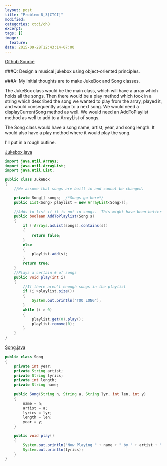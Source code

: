 ```yaml
---
layout: post
title: "Problem 8_3[CTCI]"
modified:
categories: ctci/ch8
excerpt:
tags: []
image:
  feature:
date: 2015-09-28T12:43:14-07:00
---
```

[Github Source](https://github.com/patricknyu/CtCInterview/tree/master/ch_8/8_3)

###Q:
Design a musical jukebox using object-oriented principles.

###A:
My initial thoughts are to make JukeBox and Song classes.

The JukeBox class would be the main class, which will have a array which holds all the songs.  Then there would be a play method which took in a string which described the song we wanted to play from the array, played it, and would consequently assign to a next song.  We would need a displayCurrentSong method as well.  We would need an AddToPlaylist method as well to add to a ArrayList of songs.

The Song class would have a song name, artist, year, and song length.  It would also have a play method where it would play the song.

I'll put in a rough outline.

[Jukebox.java](https://github.com/patricknyu/CtCInterview/blob/master/ch_8/8_3/JukeBox.java)

```java
import java.util.Arrays;
import java.util.ArrayList;
import java.util.List;

public class JukeBox
{
	//We assume that songs are built in and cannot be changed.

	private Song[] songs;  /*Songs go here*/
	public List<Song> playlist = new ArrayList<Song>();
	
	//Adds to list if it is not in songs.  This might have been better used as a hashset.
	public boolean AddToPlaylist(Song s)
	{
		if (!Arrays.asList(songs).contains(s))
		{
			return false;
		}
		else
		{
			playlist.add(s);
		}
		return true;
	}
	//Plays a certain # of songs
	public void play(int i)
	{
		//If there aren't enough songs in the playlist
		if (i >playlist.size())
		{
			System.out.println("TOO LONG");
		}
		while (i > 0)
		{
			playlist.get(0).play();
			playlist.remove(0);
		}
	}
}
```

[Song.java](https://github.com/patricknyu/CtCInterview/blob/master/ch_8/8_3/Song.java)

```java
public class Song
{
	private int year;
	private String artist;
	private String lyrics;
	private int length;
	private String name;
	
	public Song(String n, String a, String lyr, int len, int y)
	{
		name = n;
		artist = a;
		lyrics = lyr;
		length = len;
		year = y;
	}

	public void play()
	{
		System.out.println("Now Playing " + name + " by " + artist + " from " + year + ".");
		System.out.println(lyrics);
	}
}
```

